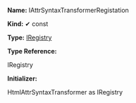 **Name:** IAttrSyntaxTransformerRegistation

**Kind:** ✔ const

**Type:** [IRegistry](https://gitbook-18.gitbook.io/au//kernel/di/interfaces/iregistry)

**Type Reference:**

IRegistry

**Initializer:**

HtmlAttrSyntaxTransformer as IRegistry

